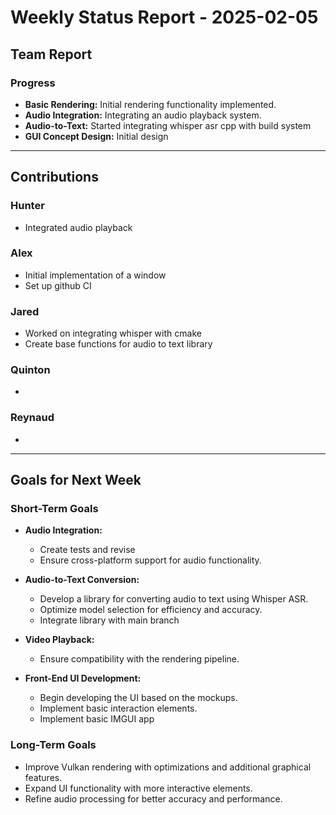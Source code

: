 # Weekly Status Report - 2025-02-05

## Team Report

### Progress
- **Basic Rendering:** Initial rendering functionality implemented.
- **Audio Integration:** Integrating an audio playback system.
- **Audio-to-Text:** Started integrating whisper asr cpp with build system
- **GUI Concept Design:** Initial design

---

## Contributions

### Hunter
- Integrated audio playback

### Alex
- Initial implementation of a window
- Set up github CI

### Jared
- Worked on integrating whisper with cmake
- Create base functions for audio to text library

### Quinton
- 

### Reynaud
- 

---

## Goals for Next Week

### Short-Term Goals
- **Audio Integration:**
    - Create tests and revise
    - Ensure cross-platform support for audio functionality.

- **Audio-to-Text Conversion:**
    - Develop a library for converting audio to text using Whisper ASR.
    - Optimize model selection for efficiency and accuracy.
    - Integrate library with main branch

- **Video Playback:**
    - Ensure compatibility with the rendering pipeline.

- **Front-End UI Development:**
    - Begin developing the UI based on the mockups.
    - Implement basic interaction elements.
    - Implement basic IMGUI app

### Long-Term Goals
- Improve Vulkan rendering with optimizations and additional graphical features.
- Expand UI functionality with more interactive elements.
- Refine audio processing for better accuracy and performance.  
